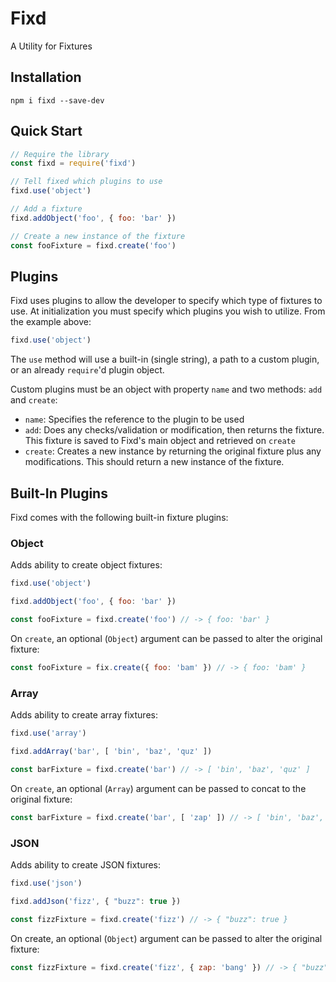 # Fixd

A Utility for Fixtures

## Installation

`npm i fixd --save-dev`

## Quick Start

```javascript
// Require the library
const fixd = require('fixd')

// Tell fixed which plugins to use
fixd.use('object')

// Add a fixture
fixd.addObject('foo', { foo: 'bar' })

// Create a new instance of the fixture
const fooFixture = fixd.create('foo')
```

## Plugins

Fixd uses plugins to allow the developer to specify which type of fixtures to 
use. At initialization you must specify which plugins you wish to utilize. From 
the example above:

```javascript
fixd.use('object')
```

The `use` method will use a built-in (single string), a path to a custom plugin, 
or an already `require`'d plugin object.

Custom plugins must be an object with property `name` and two methods: `add` and 
`create`:

- `name`: Specifies the reference to the plugin to be used
- `add`: Does any checks/validation or modification, then returns the fixture. This fixture is saved to Fixd's main object and retrieved on `create`
- `create`: Creates a new instance by returning the original fixture plus any modifications. This should return a new instance of the fixture.

## Built-In Plugins

Fixd comes with the following built-in fixture plugins:

### Object

Adds ability to create object fixtures:

```javascript
fixd.use('object')

fixd.addObject('foo', { foo: 'bar' })

const fooFixture = fixd.create('foo') // -> { foo: 'bar' }
```

On `create`, an optional (`Object`) argument can be passed to alter the original fixture:

```javascript
const fooFixture = fix.create({ foo: 'bam' }) // -> { foo: 'bam' }
```

### Array

Adds ability to create array fixtures:

```javascript
fixd.use('array')

fixd.addArray('bar', [ 'bin', 'baz', 'quz' ])

const barFixture = fixd.create('bar') // -> [ 'bin', 'baz', 'quz' ]
```

On `create`, an optional (`Array`) argument can be passed to concat to the original fixture:

```javascript
const barFixture = fixd.create('bar', [ 'zap' ]) // -> [ 'bin', 'baz', 'quz', 'zap' ]
```

### JSON

Adds ability to create JSON fixtures:

```javascript
fixd.use('json')

fixd.addJson('fizz', { "buzz": true })

const fizzFixture = fixd.create('fizz') // -> { "buzz": true }
```

On create, an optional (`Object`) argument can be passed to alter the original fixture:

```javascript
const fizzFixture = fixd.create('fizz', { zap: 'bang' }) // -> { "buzz": true, "zap": "bang" }
```